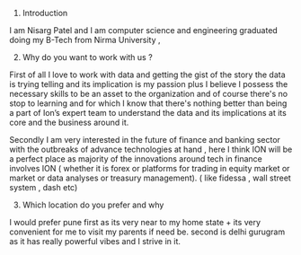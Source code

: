 
1. Introduction 

I am Nisarg Patel and I am computer science and engineering graduated doing my B-Tech from Nirma University , 

2. Why do you want to work with us ? 

First of all I love to work with data and getting the gist of the story the data is trying telling and its implication is my passion plus  I believe I possess the necessary skills to be an asset to the organization and of course there's no stop to learning and for which I know that there's nothing better than being a part of Ion’s expert team to understand the data and its implications at its core and the business around it.

Secondly I am very interested in the future of finance and banking sector with the outbreaks of advance technologies at hand , here I think ION will be a perfect place as majority of the innovations around tech in finance involves ION ( whether it is forex or platforms for trading in equity market or market or data analyses or treasury management). ( like fidessa , wall street system , dash etc)

3. Which location do you prefer and why

I would prefer pune first as its very near to my home state + its very convenient for me to visit my parents if need be. second is delhi gurugram as it has really powerful vibes and I strive in it.







